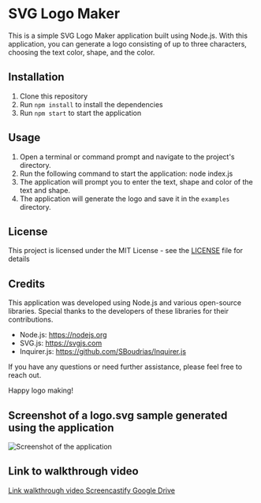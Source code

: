 # SVG Logo Maker
This is a simple SVG Logo Maker application built using Node.js. With this application, you can generate a logo consisting of up to three characters, choosing the text color, shape, and the color.

## Installation
1. Clone this repository
2. Run `npm install` to install the dependencies
3. Run `npm start` to start the application

## Usage
1. Open a terminal or command prompt and navigate to the project's directory.
2. Run the following command to start the application: node index.js
3. The application will prompt you to enter the text, shape and color of the text and shape.
4. The application will generate the logo and save it in the `examples` directory.

## License
This project is licensed under the MIT License - see the [LICENSE](LICENSE) file for details

## Credits
This application was developed using Node.js and various open-source libraries. Special thanks to the developers of these libraries for their contributions.

* Node.js: https://nodejs.org
* SVG.js: https://svgjs.com
* Inquirer.js: https://github.com/SBoudrias/Inquirer.js

If you have any questions or need further assistance, please feel free to reach out.

Happy logo making!

## Screenshot of a logo.svg sample generated using the application
![Screenshot of the application](./assets/screenshot/xxxxx.PNG)

## Link to walkthrough video 
[Link walkthrough video Screencastify Google Drive](https://watch.scxxxxxxxxxxxxxxxxxxxxxxxa)  
